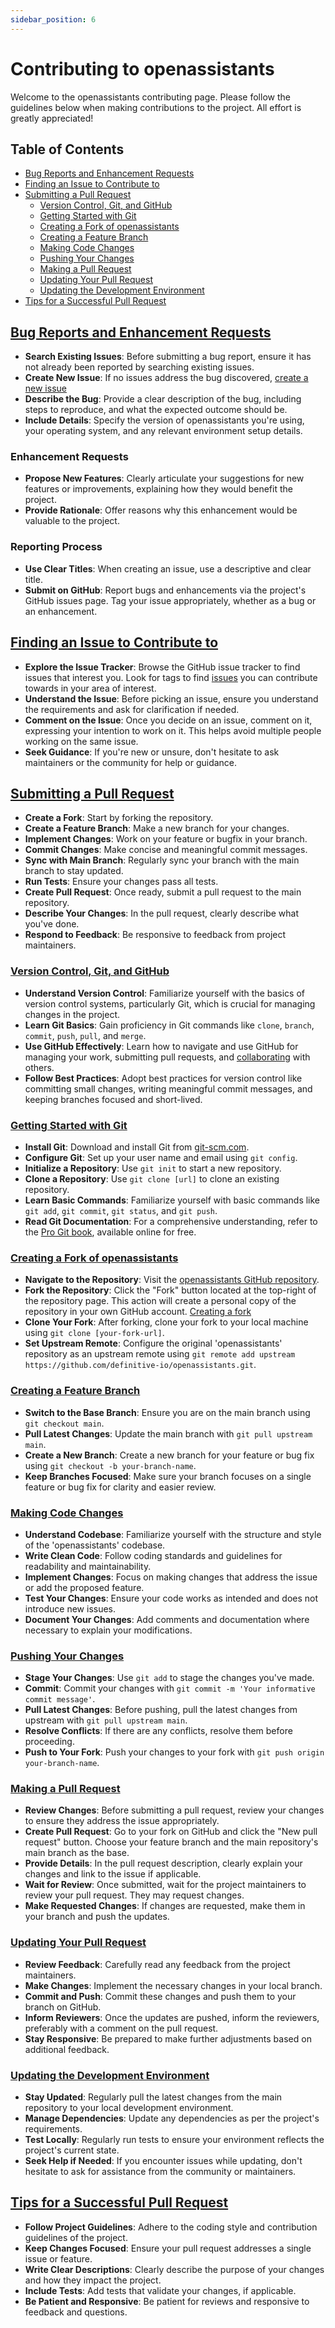 ```yaml
---
sidebar_position: 6
---
```


# Contributing to openassistants
Welcome to the openassistants contributing page. Please follow the guidelines below when making contributions to the project. All effort is greatly appreciated!

## Table of Contents
- [Bug Reports and Enhancement Requests](#bug-reports-and-enhancement-requests)
- [Finding an Issue to Contribute to](#finding-an-issue-to-contribute-to)
- [Submitting a Pull Request](#submitting-a-pull-request)
  - [Version Control, Git, and GitHub](#version-control-git-and-github)
  - [Getting Started with Git](#getting-started-with-git)
  - [Creating a Fork of openassistants](#creating-a-fork-of-openassistants)
  - [Creating a Feature Branch](#creating-a-feature-branch)
  - [Making Code Changes](#making-code-changes)
  - [Pushing Your Changes](#pushing-your-changes)
  - [Making a Pull Request](#making-a-pull-request)
  - [Updating Your Pull Request](#updating-your-pull-request)
  - [Updating the Development Environment](#updating-the-development-environment)
- [Tips for a Successful Pull Request](#tips-for-a-successful-pull-request)

## [Bug Reports and Enhancement Requests](#bug-reports-and-enhancement-requests)

- **Search Existing Issues**: Before submitting a bug report, ensure it has not already been reported by searching existing issues.
- **Create New Issue**: If no issues address the bug discovered, [create a new issue](https://github.com/definitive-io/openassistants/issues/new)
- **Describe the Bug**: Provide a clear description of the bug, including steps to reproduce, and what the expected outcome should be.
- **Include Details**: Specify the version of openassistants you're using, your operating system, and any relevant environment setup details.

### Enhancement Requests
- **Propose New Features**: Clearly articulate your suggestions for new features or improvements, explaining how they would benefit the project.
- **Provide Rationale**: Offer reasons why this enhancement would be valuable to the project.

### Reporting Process
- **Use Clear Titles**: When creating an issue, use a descriptive and clear title.
- **Submit on GitHub**: Report bugs and enhancements via the project's GitHub issues page. Tag your issue appropriately, whether as a bug or an enhancement.


## [Finding an Issue to Contribute to](#finding-an-issue-to-contribute-to)

- **Explore the Issue Tracker**: Browse the GitHub issue tracker to find issues that interest you. Look for tags to find [issues](https://github.com/definitive-io/openassistants/issues) you can contribute towards in your area of interest.
- **Understand the Issue**: Before picking an issue, ensure you understand the requirements and ask for clarification if needed.
- **Comment on the Issue**: Once you decide on an issue, comment on it, expressing your intention to work on it. This helps avoid multiple people working on the same issue.
- **Seek Guidance**: If you're new or unsure, don't hesitate to ask maintainers or the community for help or guidance.


## [Submitting a Pull Request](#submitting-a-pull-request)

- **Create a Fork**: Start by forking the repository.
- **Create a Feature Branch**: Make a new branch for your changes.
- **Implement Changes**: Work on your feature or bugfix in your branch.
- **Commit Changes**: Make concise and meaningful commit messages.
- **Sync with Main Branch**: Regularly sync your branch with the main branch to stay updated.
- **Run Tests**: Ensure your changes pass all tests.
- **Create Pull Request**: Once ready, submit a pull request to the main repository.
- **Describe Your Changes**: In the pull request, clearly describe what you've done.
- **Respond to Feedback**: Be responsive to feedback from project maintainers.


### [Version Control, Git, and GitHub](#version-control-git-and-github)

- **Understand Version Control**: Familiarize yourself with the basics of version control systems, particularly Git, which is crucial for managing changes in the project.
- **Learn Git Basics**: Gain proficiency in Git commands like `clone`, `branch`, `commit`, `push`, `pull`, and `merge`.
- **Use GitHub Effectively**: Learn how to navigate and use GitHub for managing your work, submitting pull requests, and [collaborating](https://docs.github.com/en/pull-requests/collaborating-with-pull-requests) with others.
- **Follow Best Practices**: Adopt best practices for version control like committing small changes, writing meaningful commit messages, and keeping branches focused and short-lived.


### [Getting Started with Git](#getting-started-with-git)

- **Install Git**: Download and install Git from [git-scm.com](https://git-scm.com/).
- **Configure Git**: Set up your user name and email using `git config`.
- **Initialize a Repository**: Use `git init` to start a new repository.
- **Clone a Repository**: Use `git clone [url]` to clone an existing repository.
- **Learn Basic Commands**: Familiarize yourself with basic commands like `git add`, `git commit`, `git status`, and `git push`.
- **Read Git Documentation**: For a comprehensive understanding, refer to the [Pro Git book](https://git-scm.com/book/en/v2), available online for free.


### [Creating a Fork of openassistants](#creating-a-fork-of-openasisstants)

- **Navigate to the Repository**: Visit the [openassistants GitHub repository](https://github.com/definitive-io/openassistants).
- **Fork the Repository**: Click the "Fork" button located at the top-right of the repository page. This action will create a personal copy of the repository in your own GitHub account. [Creating a fork](https://docs.github.com/en/pull-requests/collaborating-with-pull-requests/working-with-forks/fork-a-repo)
- **Clone Your Fork**: After forking, clone your fork to your local machine using `git clone [your-fork-url]`.
- **Set Upstream Remote**: Configure the original 'openassistants' repository as an upstream remote using `git remote add upstream https://github.com/definitive-io/openassistants.git`.


### [Creating a Feature Branch](#creating-a-feature-branch)

- **Switch to the Base Branch**: Ensure you are on the main branch using `git checkout main`.
- **Pull Latest Changes**: Update the main branch with `git pull upstream main`.
- **Create a New Branch**: Create a new branch for your feature or bug fix using `git checkout -b your-branch-name`.
- **Keep Branches Focused**: Make sure your branch focuses on a single feature or bug fix for clarity and easier review.


### [Making Code Changes](#making-code-changes)

- **Understand Codebase**: Familiarize yourself with the structure and style of the 'openassistants' codebase.
- **Write Clean Code**: Follow coding standards and guidelines for readability and maintainability.
- **Implement Changes**: Focus on making changes that address the issue or add the proposed feature.
- **Test Your Changes**: Ensure your code works as intended and does not introduce new issues.
- **Document Your Changes**: Add comments and documentation where necessary to explain your modifications.


### [Pushing Your Changes](#pushing-your-changes)

- **Stage Your Changes**: Use `git add` to stage the changes you've made.
- **Commit**: Commit your changes with `git commit -m 'Your informative commit message'`.
- **Pull Latest Changes**: Before pushing, pull the latest changes from upstream with `git pull upstream main`.
- **Resolve Conflicts**: If there are any conflicts, resolve them before proceeding.
- **Push to Your Fork**: Push your changes to your fork with `git push origin your-branch-name`.


### [Making a Pull Request](#making-a-pull-request)

- **Review Changes**: Before submitting a pull request, review your changes to ensure they address the issue appropriately.
- **Create Pull Request**: Go to your fork on GitHub and click the "New pull request" button. Choose your feature branch and the main repository's main branch as the base.
- **Provide Details**: In the pull request description, clearly explain your changes and link to the issue if applicable.
- **Wait for Review**: Once submitted, wait for the project maintainers to review your pull request. They may request changes.
- **Make Requested Changes**: If changes are requested, make them in your branch and push the updates.


### [Updating Your Pull Request](#updating-your-pull-request)

- **Review Feedback**: Carefully read any feedback from the project maintainers.
- **Make Changes**: Implement the necessary changes in your local branch.
- **Commit and Push**: Commit these changes and push them to your branch on GitHub.
- **Inform Reviewers**: Once the updates are pushed, inform the reviewers, preferably with a comment on the pull request.
- **Stay Responsive**: Be prepared to make further adjustments based on additional feedback.


### [Updating the Development Environment](#updating-the-development-environment)

- **Stay Updated**: Regularly pull the latest changes from the main repository to your local development environment.
- **Manage Dependencies**: Update any dependencies as per the project's requirements.
- **Test Locally**: Regularly run tests to ensure your environment reflects the project's current state.
- **Seek Help if Needed**: If you encounter issues while updating, don't hesitate to ask for assistance from the community or maintainers.


## [Tips for a Successful Pull Request](#tips-for-a-successful-pull-request)

- **Follow Project Guidelines**: Adhere to the coding style and contribution guidelines of the project.
- **Keep Changes Focused**: Ensure your pull request addresses a single issue or feature.
- **Write Clear Descriptions**: Clearly describe the purpose of your changes and how they impact the project.
- **Include Tests**: Add tests that validate your changes, if applicable.
- **Be Patient and Responsive**: Be patient for reviews and responsive to feedback and questions.
